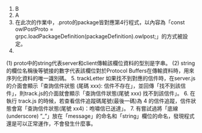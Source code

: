1. B
2. A
3. 在此次的作業中，.proto的package皆對應第4行程式，以內容為「const owlPostProto = grpc.loadPackageDefinition(packageDefinition).owlpost;」的方式被設定。
4. 
(1) proto中的string代表server和client傳輸該欄位資料的型別是字串。
(2) string的欄位名稱後等號接的數字代表該欄位對於Protocol Buffers在傳輸資料時，用來序列化資料的唯一識別碼。
5. trackLetter 如果找不到對應的信件時，在server.js的介面會顯示「查詢信件狀態 (尾碼 xxx): 信件不存在」，並回傳「找不到該信件」，則track.js的介面就會顯示「查詢信件狀態(尾號 xxx) 找不到該信件」。
6. 在執行 track.js 的時候，若查看信件追蹤碼尾號(最後一碼)為 4 的信件追蹤，信件狀態會寫「查詢信件狀態(尾號 xx4)：咆嘯信已送達」。
7. 有嘗試過將「底線(underscore) ”_”」放在「message」的命名和「string」欄位的命名，發現程式還是可以正常運作，不會發生什麼事。